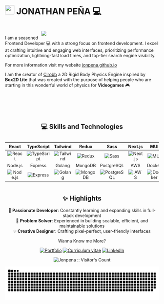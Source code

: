 <div align="left">

# <img src="https://raw.githubusercontent.com/MartinHeinz/MartinHeinz/master/wave.gif" width="30px" height="30px"> JONATHAN PEÑA 💻 

</div>

<br />

<img width="385" height="auto" align="right" src="/animation.gif">

I am a seasoned Frontend Developer 💻 with a strong focus on frontend development. I excel at crafting intuitive and engaging web interfaces, prioritizing performance optimization, lightning-fast load times, and top-tier search engine visibility.

For more information visit my website <a href="https://jonpena.github.io" target="_blank" rel="noopener">jonpena.github.io</a>

I am the creator of <a href="https://github.com/jonpena/Cirobb" target="_blank" rel="noopener">Cirobb</a> a 2D Rigid Body Physics Engine inspired by **Box2D Lite** that was created with the purpose of helping people who are starting 
in this wonderful world of physics for **Videogames** 🎮

<br />

## 

<br />

<div align="center">
    
## 💻 Skills and Technologies 

<div style="overflow-x: auto;">
  
| React | TypeScript | Tailwind | Redux | Sass | Next.js | MUI | Figma |
|:---:|:---:|:---:|:---:|:---:|:---:|:---:|:---:|
| <img src="https://skillicons.dev/icons?i=react" width="32" height="32" alt="React"> | <img src="https://skillicons.dev/icons?i=typescript" width="32" height="32" alt="TypeScript"> | <img src="https://skillicons.dev/icons?i=tailwind" width="32" height="32" alt="Tailwind"> | <img src="https://skillicons.dev/icons?i=redux" width="32" height="32" alt="Redux"> | <img src="https://skillicons.dev/icons?i=sass" width="32" height="32" alt="Sass"> | <img src="https://skillicons.dev/icons?i=nextjs" width="32" height="32" alt="Next.js"> | <img src="https://skillicons.dev/icons?i=materialui" width="32" height="32" alt="MUI"> | <img src="https://skillicons.dev/icons?i=figma" width="32" height="32" alt="Figma"> |
| Node.js | Express | Golang | MongoDB | PostgreSQL | AWS | Docker | Git |
| <img src="https://skillicons.dev/icons?i=nodejs" width="32" height="32" alt="Node.js"> | <img src="https://skillicons.dev/icons?i=express" width="32" height="32" alt="Express"> | <img src="https://skillicons.dev/icons?i=go" width="32" height="32" alt="Golang"> | <img src="https://skillicons.dev/icons?i=mongodb" width="32" height="32" alt="MongoDB"> | <img src="https://skillicons.dev/icons?i=postgres" width="32" height="32" alt="PostgreSQL"> | <img src="https://skillicons.dev/icons?i=aws" width="32" height="32" alt="AWS"> | <img src="https://skillicons.dev/icons?i=docker" width="32" height="32" alt="Docker"> | <img src="https://skillicons.dev/icons?i=git" width="32" height="32" alt="Git"> |

</div>


## ✨ Highlights 
🚀 **Passionate Developer**: Constantly learning and expanding skills in full-stack development  
🔧 **Problem Solver**: Experienced in building scalable, efficient, and maintainable solutions  
💡 **Creative Designer**: Crafting pixel-perfect, user-friendly interfaces  

</div>

<p align="center">Wanna Know me More?</p>

<p align="center">
 
<a href="https://jonpena.github.io/" target="_blank">
<img src="https://img.shields.io/badge/Portfolio-blue?style=for-the-badge&logo=html5&logoColor=orange" alt="Portfolio" /></a> 

<a href="https://jonpena.github.io/CV" target="_blank">
<img src="https://img.shields.io/badge/curriculum-007EC6?logo=readdotcv&style=for-the-badge" alt="Curriculum vitae" /></a>  

<a href="https://www.linkedin.com/in/jonpeña" target="_blank">
<img src="https://img.shields.io/badge/LinkedIn-0077B5?style=for-the-badge&logo=linkedin&logoColor=white" alt="LinkedIn"/></a>
    
<p align="center"><img src="https://visitor-badge.laobi.icu/badge?page_id=jonpena.jonpena" alt="Jonpena :: Visitor's Count" /></p>
    
</p>

<p align="center">
    <img src="https://raw.githubusercontent.com/platane/snk/output/github-contribution-grid-snake-dark.svg" alt="Snake Commit"/>
</p>
